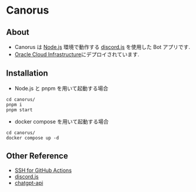 # Canorus

## About

- Canorus は [Node.js](https://nodejs.org/ja/) 環境で動作する [discord.js](https://discord.js.org) を使用した Bot アプリです.
- [Oracle Cloud Infrastructure](https://www.oracle.com/jp/cloud/)にデプロイされています.

## Installation

- Node.js と pnpm を用いて起動する場合

```shell
cd canorus/
pnpm i
pnpm start
```

- docker compose を用いて起動する場合
```shell
cd canorus/
docker compose up -d
```

## Other Reference

- [SSH for GitHub Actions](https://github.com/appleboy/ssh-action)
- [discord.js](https://discord.js.org/#/)
- [chatgpt-api](https://github.com/transitive-bullshit/chatgpt-api)

